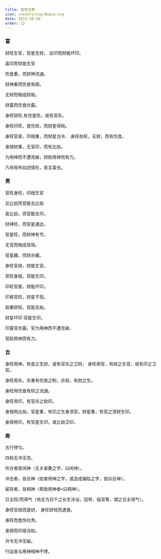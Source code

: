 ```yaml
---
title: 富贵吉寿
icon: /assets/svg/Bagua.svg
date: 2023-10-20
order: 12
---
```


### 富

财旺生官，官星生财， 忌印而财能坏印。

喜印而财能生官

伤食重，而财神流通。

财神重而伤食有限。

无财而暗成财局。

财露而伤食亦露。

身旺财旺,有伤食伤，或有官杀。

身旺印旺，食伤轻，而财星得局。

身旺官袞，印绶重，而财星当令、.身旺劫旺，无财，而有伤食。

身弱财重，无官印，而有比劫。

为用神而不遭克破，财助用神而有力。

凡命局布如述情形，皆主富也。

### 贵

官旺身旺，印绶生官

忌比劫而官能去比劫

喜比劫，而官能生印。

财神旺，而官星通达。

官星旺，而财神有节。

无官而暗成官局。

官星藏，而财亦藏。

身旺官弱，财能生官。

官旺身弱，官能生印。

印旺官衰，财能坏印。

印衰官旺，财星不现。

劫重财轻，官能去劫。

财星坏印.官能生印。

印露官亦露。官为用神而不遭克破。

官助用神而有力。

### 吉

身旺用神，有食之生财，或有官杀之卫财， 身旺用官，有财之生官，或有印之卫官。

身旺用杀，杀重有伤食之制，杀轻，有财之生。

身旺用伤食有财之流通。

身旺用印，有官杀之助印。

身弱用比劫，官星重，有印之生身泄官，财星重，有官之泄财生印。

身弱用印，有官星生印，或比劫卫印。

### 寿

五行停匀。

四柱无冲无克。

所合者皆闲神（无关紧要之字，曰闲神）。

冲去者，皆忌神（妨害用神之字，或造成偏枯之字，皆曰忌神）。

留存者，皆相神（帮助用神者•曰相神）。

日主旺/而得气（地支为日千之长生沐浴，冠带，临官等，谓之日主得气）。

身旺官弱而逢财， 身旺财轻而遇食。

身旺而食伤吐秀。

身弱而印绶当权。

月令无冲无破。

行运皆与用神相神不悖。
